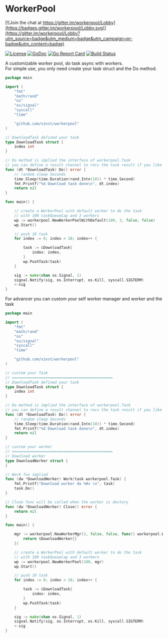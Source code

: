 # WorkerPool

[![Join the chat at https://gitter.im/workerpool/Lobby](https://badges.gitter.im/workerpool/Lobby.svg)](https://gitter.im/workerpool/Lobby?utm_source=badge&utm_medium=badge&utm_campaign=pr-badge&utm_content=badge)


[![License](https://img.shields.io/badge/License-Apache%202.0-green.svg)](https://opensource.org/licenses/Apache-2.0)
[![GoDoc](https://godoc.org/github.com/xinst/workerpool?status.svg)](https://godoc.org/github.com/xinst/workerpool)
[![Go Report Card](https://goreportcard.com/badge/github.com/xinst/workerpool)](https://goreportcard.com/report/github.com/xinst/workerpool)
[![Build Status](https://travis-ci.org/xinst/workerpool.svg?branch=master)](https://travis-ci.org/xinst/workerpool)

A customizable worker pool, do task async with workers.  
For simple use, you only need create your task struct and the Do method.

```go
package main

import (
	"fmt"
	"math/rand"
	"os"
	"os/signal"
	"syscall"
	"time"

	"github.com/xinst/workerpool"
)

// DownloadTask defined your task
type DownloadTask struct {
	index int
}

// Do method is implied the interface of workerpool.Task
// you can define a result channel to recv the task result if you like
func (dt *DownloadTask) Do() error {
	// random sleep Seconds
	time.Sleep(time.Duration(rand.Intn(10)) * time.Second)
	fmt.Printf("%d Download task done\n", dt.index)
	return nil
}

func main() {

	// create a WorkerPool with default worker to do the task
	// with 100 taskQueueCap and 3 workers
	wp := workerpool.NewWorkerPoolWithDefault(100, 3, false, false)
	wp.Start()

	// push 10 task
	for index := 0; index < 10; index++ {

		task := &DownloadTask{
			index: index,
		}
		wp.PushTask(task)
	}

	sig := make(chan os.Signal, 1)
	signal.Notify(sig, os.Interrupt, os.Kill, syscall.SIGTERM)
	<-sig
}

```

For advancer you can custom your self worker manager and worker and the task

```go
package main

import (
	"fmt"
	"math/rand"
	"os"
	"os/signal"
	"syscall"
	"time"

	"github.com/xinst/workerpool"
)

// custom your Task
// =============================================
// DownloadTask defined your task
type DownloadTask struct {
	index int
}

// Do method is implied the interface of workerpool.Task
// you can define a result channel to recv the task result if you like
func (dt *DownloadTask) Do() error {
	// random sleep Seconds
	time.Sleep(time.Duration(rand.Intn(10)) * time.Second)
	fmt.Printf("%d Download task done\n", dt.index)
	return nil
}

// custom your worker
// =============================================
// Download worker
type DownloadWorker struct {
}

// Work fun implied
func (dw *DownloadWorker) Work(task workerpool.Task) {
	fmt.Printf("Download worker do %#v \n", task)
	task.Do()
}

// Close func will be called when the worker is destory
func (dw *DownloadWorker) Close() error {
	return nil
}

func main() {

	mgr := workerpool.NewWorkerMgr(3, false, false, func() workerpool.Worker {
		return &DownloadWorker{}
	})

	// create a WorkerPool with default worker to do the task
	// with 100 taskQueueCap and 3 workers
	wp := workerpool.NewWorkerPool(100, mgr)
	wp.Start()

	// push 10 task
	for index := 0; index < 10; index++ {

		task := &DownloadTask{
			index: index,
		}
		wp.PushTask(task)
	}

	sig := make(chan os.Signal, 1)
	signal.Notify(sig, os.Interrupt, os.Kill, syscall.SIGTERM)
	<-sig
}

```

